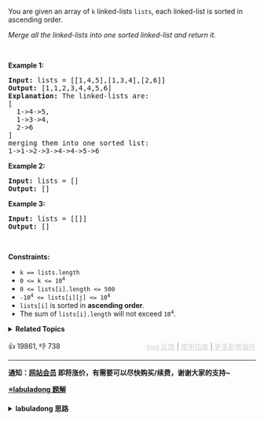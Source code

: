 <p>You are given an array of <code>k</code> linked-lists <code>lists</code>, each linked-list is sorted in ascending order.</p>

<p><em>Merge all the linked-lists into one sorted linked-list and return it.</em></p>

<p>&nbsp;</p> 
<p><strong class="example">Example 1:</strong></p>

<pre>
<strong>Input:</strong> lists = [[1,4,5],[1,3,4],[2,6]]
<strong>Output:</strong> [1,1,2,3,4,4,5,6]
<strong>Explanation:</strong> The linked-lists are:
[
  1-&gt;4-&gt;5,
  1-&gt;3-&gt;4,
  2-&gt;6
]
merging them into one sorted list:
1-&gt;1-&gt;2-&gt;3-&gt;4-&gt;4-&gt;5-&gt;6
</pre>

<p><strong class="example">Example 2:</strong></p>

<pre>
<strong>Input:</strong> lists = []
<strong>Output:</strong> []
</pre>

<p><strong class="example">Example 3:</strong></p>

<pre>
<strong>Input:</strong> lists = [[]]
<strong>Output:</strong> []
</pre>

<p>&nbsp;</p> 
<p><strong>Constraints:</strong></p>

<ul> 
 <li><code>k == lists.length</code></li> 
 <li><code>0 &lt;= k &lt;= 10<sup>4</sup></code></li> 
 <li><code>0 &lt;= lists[i].length &lt;= 500</code></li> 
 <li><code>-10<sup>4</sup> &lt;= lists[i][j] &lt;= 10<sup>4</sup></code></li> 
 <li><code>lists[i]</code> is sorted in <strong>ascending order</strong>.</li> 
 <li>The sum of <code>lists[i].length</code> will not exceed <code>10<sup>4</sup></code>.</li> 
</ul>

<details><summary><strong>Related Topics</strong></summary>Linked List | Divide and Conquer | Heap (Priority Queue) | Merge Sort</details><br>

<div>👍 19861, 👎 738<span style='float: right;'><span style='color: gray;'><a href='https://github.com/labuladong/fucking-algorithm/issues' target='_blank' style='color: lightgray;text-decoration: underline;'>bug 反馈</a> | <a href='https://labuladong.online/algo/fname.html?fname=jb插件简介' target='_blank' style='color: lightgray;text-decoration: underline;'>使用指南</a> | <a href='https://labuladong.online/algo/' target='_blank' style='color: lightgray;text-decoration: underline;'>更多配套插件</a></span></span></div>

<div id="labuladong"><hr>

**通知：[网站会员](https://labuladong.online/algo/intro/site-vip/) 即将涨价，有需要可以尽快购买/续费，谢谢大家的支持~**



<p><strong><a href="https://labuladong.online/algo/essential-technique/linked-list-skills-summary/" target="_blank">⭐️labuladong 题解</a></strong></p>
<details><summary><strong>labuladong 思路</strong></summary>


<div id="labuladong_solution_zh">

## 基本思路

[21. 合并两个有序链表](/problems/merge-two-sorted-lists) 的延伸，利用 [优先级队列（二叉堆）](https://labuladong.online/algo/data-structure-basic/binary-heap-basic/) 进行节点排序即可。

**详细题解**：
  - [双指针技巧秒杀七道链表题目](https://labuladong.online/algo/essential-technique/linked-list-skills-summary/)
  - [【强化练习】优先级队列经典习题](https://labuladong.online/algo/problem-set/binary-heap/)

</div>





<div id="solution">

## 解法代码



<div class="tab-panel"><div class="tab-nav">
<button data-tab-item="cpp" class="tab-nav-button btn " data-tab-group="default" onclick="switchTab(this)">cpp🤖</button>

<button data-tab-item="python" class="tab-nav-button btn " data-tab-group="default" onclick="switchTab(this)">python🤖</button>

<button data-tab-item="java" class="tab-nav-button btn active" data-tab-group="default" onclick="switchTab(this)">java🟢</button>

<button data-tab-item="go" class="tab-nav-button btn " data-tab-group="default" onclick="switchTab(this)">go🤖</button>

<button data-tab-item="javascript" class="tab-nav-button btn " data-tab-group="default" onclick="switchTab(this)">javascript🤖</button>
</div><div class="tab-content">
<div data-tab-item="cpp" class="tab-item " data-tab-group="default"><div class="highlight">

```cpp
// 注意：cpp 代码由 chatGPT🤖 根据我的 java 代码翻译。
// 本代码的正确性已通过力扣验证，如有疑问，可以对照 java 代码查看。

class Solution {
public:
    ListNode* mergeKLists(vector<ListNode*>& lists) {
        if (lists.empty()) return nullptr;
        // 虚拟头结点
        ListNode dummy(-1);
        ListNode* p = &dummy;
        // 优先级队列，最小堆
        auto cmp = [](ListNode* a, ListNode* b) { return a->val > b->val; };
        priority_queue<ListNode*, vector<ListNode*>, decltype(cmp)> pq(cmp);
        // 将 k 个链表的头结点加入最小堆
        for (ListNode* head : lists) {
            if (head != nullptr)
                pq.push(head);
        }

        while (!pq.empty()) {
            // 获取最小节点，接到结果链表中
            ListNode* node = pq.top();
            pq.pop();
            p->next = node;
            if (node->next != nullptr) {
                pq.push(node->next);
            }
            // p 指针不断前进
            p = p->next;
        }
        return dummy.next;
    }
};
```

</div></div>

<div data-tab-item="python" class="tab-item " data-tab-group="default"><div class="highlight">

```python
# 注意：python 代码由 chatGPT🤖 根据我的 java 代码翻译。
# 本代码的正确性已通过力扣验证，如有疑问，可以对照 java 代码查看。

class Solution:
    def mergeKLists(self, lists: List[ListNode]) -> ListNode:
        if not lists:
            return None
        # 虚拟头结点
        dummy = ListNode(-1)
        p = dummy
        # 优先级队列，最小堆
        pq = []
        for head in lists:
            if head:
                heapq.heappush(pq, (head.val, id(head), head))
        # 将 k 个链表的头结点加入最小堆
        while pq:
            # 获取最小节点，接到结果链表中
            node = heapq.heappop(pq)[2]
            p.next = node
            if node.next:
                heapq.heappush(pq, (node.next.val, id(node.next), node.next))
            # p 指针不断前进
            p = p.next
        return dummy.next
```

</div></div>

<div data-tab-item="java" class="tab-item active" data-tab-group="default"><div class="highlight">

```java
class Solution {
    public ListNode mergeKLists(ListNode[] lists) {
        if (lists.length == 0) return null;
        // 虚拟头结点
        ListNode dummy = new ListNode(-1);
        ListNode p = dummy;
        // 优先级队列，最小堆
        PriorityQueue<ListNode> pq = new PriorityQueue<>(
            lists.length, (a, b)->(a.val - b.val));
        // 将 k 个链表的头结点加入最小堆
        for (ListNode head : lists) {
            if (head != null)
                pq.add(head);
        }

        while (!pq.isEmpty()) {
            // 获取最小节点，接到结果链表中
            ListNode node = pq.poll();
            p.next = node;
            if (node.next != null) {
                pq.add(node.next);
            }
            // p 指针不断前进
            p = p.next;
        }
        return dummy.next;
    }
}
```

</div></div>

<div data-tab-item="go" class="tab-item " data-tab-group="default"><div class="highlight">

```go
// 注意：go 代码由 chatGPT🤖 根据我的 java 代码翻译。
// 本代码的正确性已通过力扣验证，如有疑问，可以对照 java 代码查看。

func mergeKLists(lists []*ListNode) *ListNode {
    if len(lists) == 0 {
        return nil
    }
    // 虚拟头结点
    dummy := &ListNode{-1, nil}
    p := dummy
    // 优先级队列，最小堆
    pq := &PriorityQueue{}
    heap.Init(pq)
    // 将 k 个链表的头结点加入最小堆
    for _, head := range lists {
        if head != nil {
            heap.Push(pq, head)
        }
    }

    for pq.Len() > 0 {
        // 获取最小节点，接到结果链表中
        node := heap.Pop(pq).(*ListNode)
        p.Next = node
        if node.Next != nil {
            heap.Push(pq, node.Next)
        }
        // p 指针不断前进
        p = p.Next
    }
    return dummy.Next
}

// PriorityQueue implements heap.Interface and holds ListNodes
type PriorityQueue []*ListNode

func (pq PriorityQueue) Len() int { return len(pq) }

func (pq PriorityQueue) Less(i, j int) bool {
    return pq[i].Val < pq[j].Val
}

func (pq PriorityQueue) Swap(i, j int) {
    pq[i], pq[j] = pq[j], pq[i]
}

func (pq *PriorityQueue) Push(x interface{}) {
    *pq = append(*pq, x.(*ListNode))
}

func (pq *PriorityQueue) Pop() interface{} {
    old := *pq
    n := len(old)
    item := old[n-1]
    *pq = old[0 : n-1]
    return item
}
```

</div></div>

<div data-tab-item="javascript" class="tab-item " data-tab-group="default"><div class="highlight">

```javascript
// 注意：javascript 代码由 chatGPT🤖 根据我的 java 代码翻译。
// 本代码的正确性已通过力扣验证，如有疑问，可以对照 java 代码查看。

var mergeKLists = function(lists) {
    if (lists.length === 0) return null;
    // 虚拟头结点
    let dummy = new ListNode(-1);
    let p = dummy;
    // 优先级队列，最小堆
    let pq = new MinPriorityQueue({ compare: (a, b) => a.val - b.val });
    // 将 k 个链表的头结点加入最小堆
    for (let head of lists) {
        if (head !== null)
            pq.enqueue(head);
    }

    while (!pq.isEmpty()) {
        // 获取最小节点，接到结果链表中
        let node = pq.dequeue();
        p.next = node;
        if (node.next !== null) {
            pq.enqueue(node.next);
        }
        // p 指针不断前进
        p = p.next;
    }
    return dummy.next;
};
```

</div></div>
</div></div>

</div>
</details>
</div>





